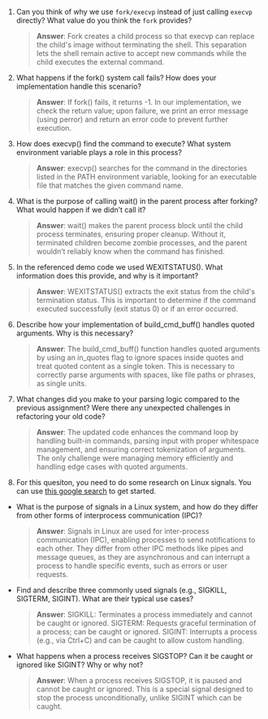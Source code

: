 1. Can you think of why we use `fork/execvp` instead of just calling `execvp` directly? What value do you think the `fork` provides?

    > **Answer**:  Fork creates a child process so that execvp can replace the child's image without terminating the shell. This separation lets the shell remain active to accept new commands while the child executes the external command.

2. What happens if the fork() system call fails? How does your implementation handle this scenario?

    > **Answer**:  If fork() fails, it returns -1. In our implementation, we check the return value; upon failure, we print an error message (using perror) and return an error code to prevent further execution.

3. How does execvp() find the command to execute? What system environment variable plays a role in this process?

    > **Answer**:  execvp() searches for the command in the directories listed in the PATH environment variable, looking for an executable file that matches the given command name.

4. What is the purpose of calling wait() in the parent process after forking? What would happen if we didn’t call it?

    > **Answer**:  wait() makes the parent process block until the child process terminates, ensuring proper cleanup. Without it, terminated children become zombie processes, and the parent wouldn’t reliably know when the command has finished.

5. In the referenced demo code we used WEXITSTATUS(). What information does this provide, and why is it important?

    > **Answer**:  WEXITSTATUS() extracts the exit status from the child's termination status. This is important to determine if the command executed successfully (exit status 0) or if an error occurred.

6. Describe how your implementation of build_cmd_buff() handles quoted arguments. Why is this necessary?

    > **Answer**:  The build_cmd_buff() function handles quoted arguments by using an in_quotes flag to ignore spaces inside quotes and treat quoted content as a single token. This is necessary to correctly parse arguments with spaces, like file paths or phrases, as single units.

7. What changes did you make to your parsing logic compared to the previous assignment? Were there any unexpected challenges in refactoring your old code?

    > **Answer**:  The updated code enhances the command loop by handling built-in commands, parsing input with proper whitespace management, and ensuring correct tokenization of arguments. The only challenge were managing memory efficiently and handling edge cases with quoted arguments.

8. For this quesiton, you need to do some research on Linux signals. You can use [this google search](https://www.google.com/search?q=Linux+signals+overview+site%3Aman7.org+OR+site%3Alinux.die.net+OR+site%3Atldp.org&oq=Linux+signals+overview+site%3Aman7.org+OR+site%3Alinux.die.net+OR+site%3Atldp.org&gs_lcrp=EgZjaHJvbWUyBggAEEUYOdIBBzc2MGowajeoAgCwAgA&sourceid=chrome&ie=UTF-8) to get started.

- What is the purpose of signals in a Linux system, and how do they differ from other forms of interprocess communication (IPC)?

    > **Answer**:  Signals in Linux are used for inter-process communication (IPC), enabling processes to send notifications to each other. They differ from other IPC methods like pipes and message queues, as they are asynchronous and can interrupt a process to handle specific events, such as errors or user requests.

- Find and describe three commonly used signals (e.g., SIGKILL, SIGTERM, SIGINT). What are their typical use cases?

    > **Answer**:  SIGKILL: Terminates a process immediately and cannot be caught or ignored. SIGTERM: Requests graceful termination of a process; can be caught or ignored. SIGINT: Interrupts a process (e.g., via Ctrl+C) and can be caught to allow custom handling.

- What happens when a process receives SIGSTOP? Can it be caught or ignored like SIGINT? Why or why not?

    > **Answer**:  When a process receives SIGSTOP, it is paused and cannot be caught or ignored. This is a special signal designed to stop the process unconditionally, unlike SIGINT which can be caught.